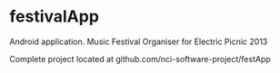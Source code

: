festivalApp
===========
Android application. Music Festival Organiser for Electric Picnic 2013

Complete project located at github.com/nci-software-project/festApp

